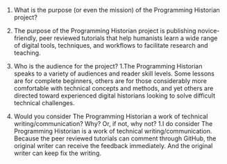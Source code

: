 1. What is the purpose (or even the mission) of the Programming Historian project?
 1. The purpose of the Programming Historian project is publishing novice-friendly, peer reviewed tutorials that help humanists learn a wide range of digital tools, techniques, and workflows to facilitate research and teaching. 

1. Who is the audience for the project?
 1.The Programming Historian speaks to a variety of audiences and reader skill levels. Some lessons are for complete beginners, others are for those considerably more comfortable with technical concepts and methods, and yet others are directed toward experienced digital historians looking to solve difficult technical challenges.

1. Would you consider The Programming Historian a work of technical writing/communication? Why? Or, if not, why not?
 1.I do consider The Programming Historian is a work of technical writing/communication. Because the peer reviewed tutorials can comment through GitHub, the original writer can receive the feedback immediately. And the original writer can keep fix the writing.
